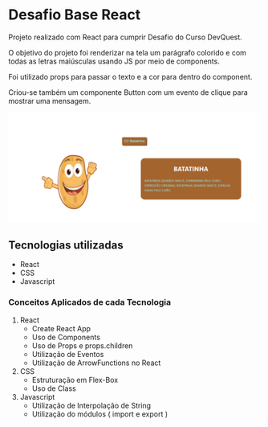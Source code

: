 # Desafio Base React
Projeto realizado com React para cumprir Desafio do Curso DevQuest.
<p>
O objetivo do projeto foi renderizar na tela um parágrafo colorido e com todas as letras maiúsculas usando JS por meio de components.

Foi utilizado props para passar o texto e a cor para dentro do component.

Criou-se também um componente Button com um evento de clique para mostrar uma mensagem.
</p>

<img src ="./src/gif/tela.gif" alt="gif da tela do projeto.">


## Tecnologias utilizadas
- React
- CSS
- Javascript

### Conceitos Aplicados de cada Tecnologia
<ol>
    <li>React
        <ul>
        <li>Create React App</li>
        <li>Uso de Components</li>
        <li>Uso de Props e props.children</li>
        <li>Utilização de Eventos</li>
        <li>Utilização de ArrowFunctions no React</li>
        </ul>
    </li>
    <li>CSS
        <ul>
        <li>Estruturação em Flex-Box</li>
        <li>Uso de Class</li>
        </ul>
    </li>
    <li>Javascript
        <ul>
        <li>Utilização de Interpolação de String </li>
        <li>Utilização do módulos ( import e export ) </li>
        </ul>
    </li>

</ol>


